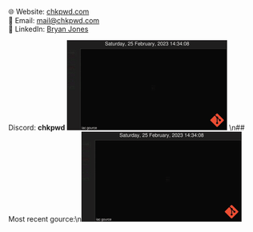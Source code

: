 🌐 Website: [chkpwd.com](https://chkpwd.com)  
📧 Email: [mail@chkpwd.com](mailto:mail@chkpwd.com)  
💼 LinkedIn: [Bryan Jones](https://www.linkedin.com/in/bryan-jones-693348252)

Discord: **chkpwd**
![gource](assets/gource.gif)
\n## Most recent gource:\n![gource](assets/gource.gif)

